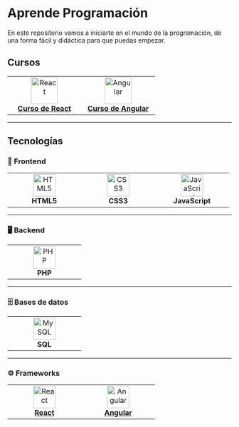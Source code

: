 # Aprende Programación

En este repositorio vamos a iniciarte en el mundo de la programación, de una forma fácil y didáctica para que puedas empezar.

## Cursos

<table>
  <tr>
    <td align="center" width="150">
      <a href="./REACT/README.md">
        <img src="https://upload.wikimedia.org/wikipedia/commons/a/a7/React-icon.svg" alt="React" width="60"/><br/>
        <strong>Curso de React</strong>
      </a>
    </td>
    <td align="center" width="150">
      <a href="./Angular/README.md">
        <img src="https://angular.io/assets/images/logos/angular/angular.svg" alt="Angular" width="60"/><br/>
        <strong>Curso de Angular</strong>
      </a>
    </td>
  </tr>
</table>

---

## Tecnologías

### 🎨 Frontend

<table>
  <tr>
    <td align="center" width="150">
      <img src="https://cdn.jsdelivr.net/gh/devicons/devicon/icons/html5/html5-original.svg" alt="HTML5" width="50"/><br/>
      <strong>HTML5</strong>
    </td>
    <td align="center" width="150">
      <img src="https://cdn.jsdelivr.net/gh/devicons/devicon/icons/css3/css3-original.svg" alt="CSS3" width="50"/><br/>
      <strong>CSS3</strong>
    </td>
    <td align="center" width="150">
      <img src="https://cdn.jsdelivr.net/gh/devicons/devicon/icons/javascript/javascript-original.svg" alt="JavaScript" width="50"/><br/>
      <strong>JavaScript</strong>
    </td>
  </tr>
</table>

---

### 🖥️ Backend

<table>
  <tr>
    <td align="center" width="150">
      <img src="https://cdn.jsdelivr.net/gh/devicons/devicon/icons/php/php-original.svg" alt="PHP" width="50"/><br/>
      <strong>PHP</strong>
    </td>
  </tr>
</table>

---

### 🗄️ Bases de datos

<table>
  <tr>
    <td align="center" width="150">
      <img src="https://cdn.jsdelivr.net/gh/devicons/devicon/icons/mysql/mysql-original.svg" alt="MySQL" width="50"/><br/>
      <strong>SQL</strong>
    </td>
  </tr>
</table>

---

### ⚙️ Frameworks

<table>
  <tr>
    <td align="center" width="150">
      <a href="./REACT/README.md">
        <img src="https://upload.wikimedia.org/wikipedia/commons/a/a7/React-icon.svg" alt="React" width="50"/><br/>
        <strong>React</strong>
      </a>
    </td>
    <td align="center" width="150">
      <a href="./Angular/README.md">
        <img src="https://angular.io/assets/images/logos/angular/angular.svg" alt="Angular" width="50"/><br/>
        <strong>Angular</strong>
      </a>
    </td>
  </tr>
</table>

  <tr>
    <td align="center" width="120" height="120">
      <a href="./REACT/README.md">
        <img src="https://upload.wikimedia.org/wikipedia/com

